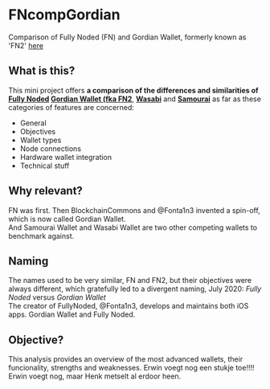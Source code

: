# FNcompGordian
Comparison of Fully Noded (FN) and Gordian Wallet, formerly known as 'FN2' [here](./FNcompGordian.md)

## What is this?
This mini project offers **a comparison of the differences and similarities of [Fully Noded](https://github.com/Fonta1n3/FullyNoded) [Gordian Wallet (fka FN2](https://github.com/BlockchainCommons/GordianWallet-iOS)**, **[Wasabi](https://github.com/zkSNACKs/WalletWasabi)** and **[Samourai](https://github.com/Samourai-Wallet)** as far as these categories of features are concerned: <br/>
 - General
 - Objectives
 - Wallet types
 - Node connections
 - Hardware wallet integration
 - Technical stuff

## Why relevant?
FN was first. Then BlockchainCommons and @Fonta1n3 invented a spin-off, which is now called Gordian Wallet.<br/>
And Samourai Wallet and Wasabi Wallet are two other competing wallets to benchmark against.

## Naming
The names used to be very similar, FN and FN2, but their objectives were always different, which gratefully led to a divergent naming, July 2020: *Fully Noded* versus *Gordian Wallet* <br/>
The creator of FullyNoded, @Fonta1n3, develops and maintains both iOS apps. Gordian Wallet and Fully Noded.

## Objective?
This analysis provides an overview of the most advanced wallets, their funcionality, strengths and weaknesses.
Erwin voegt nog een stukje toe!!!!
Erwin voegt nog, maar Henk metselt al erdoor heen.
